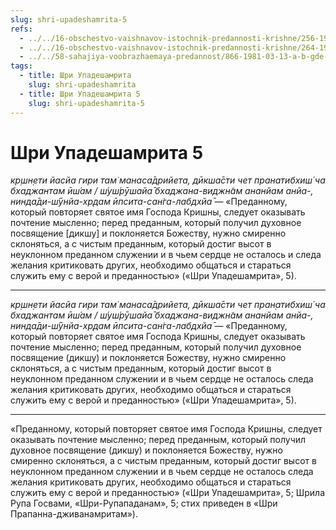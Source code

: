 ```yaml
---
slug: shri-upadeshamrita-5
refs:
  - ../../16-obschestvo-vaishnavov-istochnik-predannosti-krishne/256-1982-06-08-a3-stih-rupy-gosvami-o-pochitanii-predannyh-raznogo-urovnya-zamechanie-bhaktivinoda-thakura.md
  - ../../16-obschestvo-vaishnavov-istochnik-predannosti-krishne/264-1982-07-27-c2-zhivoe-i-mentalnoe-obshhenie-s-sadhu-gradatsiya-obshheniya.md
  - ../../58-sahajiya-voobrazhaemaya-predannost/866-1981-03-13-a-b-gde-angely-stupit-ne-smeyut.md
tags:
  - title: Шри Упадешамрита
    slug: shri-upadeshamrita
  - title: Шри Упадешамрита 5
    slug: shri-upadeshamrita-5
---
```


# Шри Упадешамрита 5

*кр̣шн̣ети йасйа гири там̇ манаса̄дрийета, дӣкша̄сти чет пранатибхиш́ ча бхаджантам ӣш́ам / ш́уш́рӯшайа̄ бхаджана-виджн̃ам ананйам анйа-, нинда̄ди-ш́ӯнйа-хр̣дам ӣпсита-сан̇га-лабдхйа̄* — «Преданному, который повторяет святое имя Господа Кришны, следует оказывать почтение мысленно; перед преданным, который получил духовное посвящение [дикшу] и поклоняется Божеству, нужно смиренно склоняться, а с чистым преданным, который достиг высот в неуклонном преданном служении и в чьем сердце не осталось и следа желания критиковать других, необходимо общаться и стараться служить ему с верой и преданностью» («Шри Упадешамрита», 5).

---

*кр̣шн̣ети йасйа гири там̇ манаса̄дрийета, дӣкша̄сти чет пран̣атибхиш́ ча бхаджантам ӣш́ам / ш́уш́рӯшайа̄ бхаджана-виджн̃ам ананйам анйа-, нинда̄ди-ш́ӯнйа-хр̣дам ӣпсита-сан̇га-лабдхйа̄* — «Преданному, который повторяет святое имя Господа Кришны, следует оказывать почтение мысленно; перед преданным, который получил духовное посвящение (дикшу) и поклоняется Божеству, нужно смиренно склоняться, а с чистым преданным, который достиг высот в неуклонном преданном служении и в чьем сердце не осталось следа желания критиковать других, необходимо общаться и стараться служить ему с верой и преданностью» («Шри Упадешамрита», 5).

---

«Преданному, который повторяет святое имя Господа Кришны, следует оказывать почтение мысленно; перед преданным, который получил духовное посвящение (дикшу) и поклоняется Божеству, нужно смиренно склоняться, а с чистым преданным, который достиг высот в неуклонном преданном служении и в чьем сердце не осталось следа желания критиковать других, необходимо общаться и стараться служить ему с верой и преданностью» («Шри Упадешамрита», 5; Шрила Рупа Госвами, «Шри-Рупападанам», 5; стих приведен в «Шри Прапанна-дживанамритам»).

